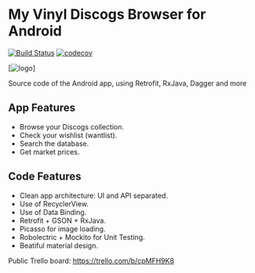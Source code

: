 # My Vinyl Discogs Browser for Android

[![Build Status](https://travis-ci.org/miquelbeltran/android-discogsbrowser.svg?branch=master)](https://travis-ci.org/miquelbeltran/android-discogsbrowser)
[![codecov](https://codecov.io/gh/miquelbeltran/android-discogsbrowser/branch/master/graph/badge.svg)](https://codecov.io/gh/miquelbeltran/android-discogsbrowser)

[![logo](https://raw.githubusercontent.com/miquelbeltran/android-discogsbrowser/master/art/icon2.png)]

Source code of the Android app, using Retrofit, RxJava, Dagger and more

## App Features

- Browse your Discogs collection.
- Check your wishlist (wantlist).
- Search the database.
- Get market prices.

## Code Features

- Clean app architecture: UI and API separated.
- Use of RecyclerView.
- Use of Data Binding.
- Retrofit + GSON + RxJava.
- Picasso for image loading.
- Robolectric + Mockito for Unit Testing. 
- Beatiful material design.

Public Trello board: https://trello.com/b/cpMFH9K8
